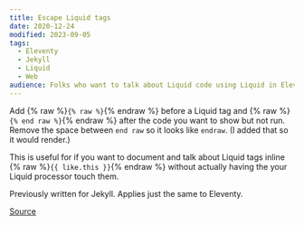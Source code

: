 ```yaml
---
title: Escape Liquid tags
date: 2020-12-24
modified: 2023-09-05
tags:
  - Eleventy
  - Jekyll
  - Liquid
  - Web
audience: Folks who want to talk about Liquid code using Liquid in Eleventy, Jekyll, or similar, without triggering said code.
---
```


Add {% raw %}`{% raw %}`{% endraw %} before a Liquid tag and {% raw %}`{% end raw %}`{% endraw %} after the code you want to show but not run. Remove the space between `end raw` so it looks like `endraw`. (I added that so it would render.)

This is useful for if you want to document and talk about Liquid tags inline {% raw %}`{{ like.this }}`{% endraw %} without actually having the your Liquid processor touch them.

Previously written for Jekyll. Applies just the same to Eleventy.

[Source](https://stackoverflow.com/a/13582517/2009441)
